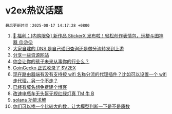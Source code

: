 # v2ex热议话题

`最后更新时间：2025-08-17 14:17:28 +0800`

1. [🎁 福利：[内购限免] 新作品 StickerX 发布啦！轻松创作表情包，玩梗斗图神器 😜😜😜](https://www.v2ex.com/t/1152848)
1. [大家自建的 DNS 是自己递归查询还是做分流转发到上游](https://www.v2ex.com/t/1152862)
1. [分享一些资源网站](https://www.v2ex.com/t/1152949)
1. [你会让你的孩子未来从事你的行业么？](https://www.v2ex.com/t/1152855)
1. [CoinGecko 正式收录了 $V2EX](https://www.v2ex.com/t/1152856)
1. [现在路由器端有没有支持按 wifi 名称分流的代理插件？比如可以设置一个 wifi 走代理，另一个不走？](https://www.v2ex.com/t/1152857)
1. [已经有域名想免费建个博客](https://www.v2ex.com/t/1152920)
1. [改速电瓶车无头盔无视红绿灯真 TM 牛 B](https://www.v2ex.com/t/1152944)
1. [solana 功能求解](https://www.v2ex.com/t/1152901)
1. [你们可以找一个比较大的数，让大模型判断一下是不是质数](https://www.v2ex.com/t/1152888)

